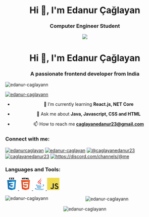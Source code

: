 <h1 align="center">Hi 👋, I'm Edanur Çağlayan</h1>
<h3 align="center">Computer Engineer Student</h3>
<div align="center" object-fit"cover">
  <img src="https://media.licdn.com/dms/image/D4D16AQGqqOz152rBvA/profile-displaybackgroundimage-shrink_350_1400/0/1690203805096?e=1697068800&v=beta&t=sdUnrh54oJD6sNbU4-GkVGiOxgbRUTytaHtLD5Y3ZVs">

  <h1 align="center">Hi 👋, I'm Edanur Çağlayan</h1>
<h3 align="center">A passionate frontend developer from India</h3>

<p align="left"> <img src="https://komarev.com/ghpvc/?username=edanur-caglayann&label=Profile%20views&color=0e75b6&style=flat" alt="edanur-caglayann" /> </p>

<p align="left"> <a href="https://github.com/ryo-ma/github-profile-trophy"><img src="https://github-profile-trophy.vercel.app/?username=edanur-caglayann" alt="edanur-caglayann" /></a> </p>

- 🌱 I’m currently learning **React.js, NET Core**

- 💬 Ask me about **Java, Javascript, CSS and HTML**

- 📫 How to reach me **caglayanedanur23@gmail.com**

<h3 align="left">Connect with me:</h3>
<p align="left">
<a href="https://linkedin.com/in/edanurcaglayan" target="blank"><img align="center" src="https://raw.githubusercontent.com/rahuldkjain/github-profile-readme-generator/master/src/images/icons/Social/linked-in-alt.svg" alt="edanurcaglayan" height="30" width="40" /></a>
<a href="https://stackoverflow.com/users/edanur-caglayan" target="blank"><img align="center" src="https://raw.githubusercontent.com/rahuldkjain/github-profile-readme-generator/master/src/images/icons/Social/stack-overflow.svg" alt="edanur-caglayan" height="30" width="40" /></a>
<a href="https://medium.com/@caglayanedanur23" target="blank"><img align="center" src="https://raw.githubusercontent.com/rahuldkjain/github-profile-readme-generator/master/src/images/icons/Social/medium.svg" alt="@caglayanedanur23" height="30" width="40" /></a>
<a href="https://www.hackerrank.com/caglayanedanur23" target="blank"><img align="center" src="https://raw.githubusercontent.com/rahuldkjain/github-profile-readme-generator/master/src/images/icons/Social/hackerrank.svg" alt="caglayanedanur23" height="30" width="40" /></a>
<a href="https://discord.gg/https://discord.com/channels/@me" target="blank"><img align="center" src="https://raw.githubusercontent.com/rahuldkjain/github-profile-readme-generator/master/src/images/icons/Social/discord.svg" alt="https://discord.com/channels/@me" height="30" width="40" /></a>
</p>

<h3 align="left">Languages and Tools:</h3>
<p align="left"> <a href="https://www.w3schools.com/css/" target="_blank" rel="noreferrer"> <img src="https://raw.githubusercontent.com/devicons/devicon/master/icons/css3/css3-original-wordmark.svg" alt="css3" width="40" height="40"/> </a> <a href="https://www.w3.org/html/" target="_blank" rel="noreferrer"> <img src="https://raw.githubusercontent.com/devicons/devicon/master/icons/html5/html5-original-wordmark.svg" alt="html5" width="40" height="40"/> </a> <a href="https://www.java.com" target="_blank" rel="noreferrer"> <img src="https://raw.githubusercontent.com/devicons/devicon/master/icons/java/java-original.svg" alt="java" width="40" height="40"/> </a> <a href="https://developer.mozilla.org/en-US/docs/Web/JavaScript" target="_blank" rel="noreferrer"> <img src="https://raw.githubusercontent.com/devicons/devicon/master/icons/javascript/javascript-original.svg" alt="javascript" width="40" height="40"/> </a> </p>

<p><img align="left" src="https://github-readme-stats.vercel.app/api/top-langs?username=edanur-caglayann&show_icons=true&locale=en&layout=compact" alt="edanur-caglayann" /></p>

<p>&nbsp;<img align="center" src="https://github-readme-stats.vercel.app/api?username=edanur-caglayann&show_icons=true&locale=en" alt="edanur-caglayann" /></p>

<p><img align="center" src="https://github-readme-streak-stats.herokuapp.com/?user=edanur-caglayann&" alt="edanur-caglayann" /></p>

</div>
